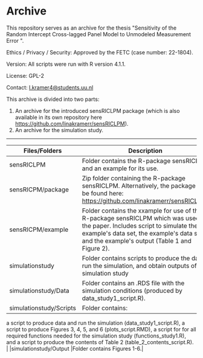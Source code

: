 
# Archive 
This repository serves as an archive for the thesis "Sensitivity of the Random Intercept Cross-lagged Panel Model to Unmodeled Measurement Error ". 

Ethics / Privacy / Security: Approved by the FETC (case number: 22-1804).

Version: All scripts were run with R version 4.1.1.

License: GPL-2

Contact: l.kramer4@students.uu.nl

This archive is divided into two parts: 

1. An archive for the introduced sensRICLPM package (which is also available in its own repository here https://github.com/linakramerr/sensRICLPM).
2. An archive for the simulation study.


---

| Files/Folders          | Description   |
| -----------------      | ------------- |
|sensRICLPM              |Folder contains the R-package sensRICLPM and an example for its use. |
|sensRICPM/package       |Zip folder containing the R-package sensRICLPM. Alternatively, the package can be found here: https://github.com/linakramerr/sensRICLPM.|
|sensRICPM/example       |Folder contains the xxample for use of the R-package sensRICLPM which was used in the paper. Includes script to simulate the example's data set, the example's data set, and the example's output (Table 1 and Figure 2). |
|simulationstudy         |Folder contains scripts to produce the data, run the simulation, and obtain outputs of the simulation study |
|simulationstudy/Data    |Folder contains an .RDS file with the simulation conditions (produced by data_study1_script.R).|
|simulationstudy/Scripts |Folder contains: 
a script to produce data and run the simulation (data_study1_script.R), 
a script to produce Figures 3, 4, 5, and 6 (plots_script.RMD), 
a script for for all required functions needed for the simulation study (functions_study1.R), 
and a script to produce the contents of Table 2 (table_2_contents_script.R). |
|simulationstudy/Output     |Folder contains Figures 1-6.|



